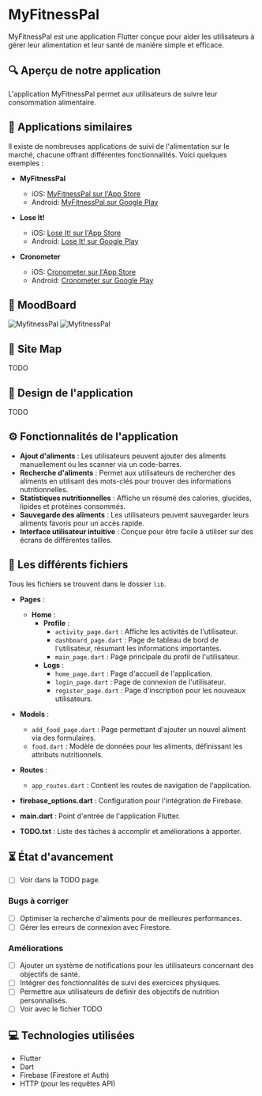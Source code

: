 # MyFitnessPal

MyFitnessPal est une application Flutter conçue pour aider les utilisateurs à gérer leur alimentation et leur santé de manière simple et efficace.

## 🔍 Aperçu de notre application

L'application MyFitnessPal permet aux utilisateurs de suivre leur consommation alimentaire.

## 📲 Applications similaires

Il existe de nombreuses applications de suivi de l'alimentation sur le marché, chacune offrant différentes fonctionnalités. Voici quelques exemples :

- **MyFitnessPal**
    - iOS: [MyFitnessPal sur l'App Store](https://apps.apple.com/us/app/myfitnesspal/id568832228)
    - Android: [MyFitnessPal sur Google Play](https://play.google.com/store/apps/details?id=com.myfitnesspal.android)

- **Lose It!**
    - iOS: [Lose It! sur l'App Store](https://apps.apple.com/us/app/lose-it/id297368587)
    - Android: [Lose It! sur Google Play](https://play.google.com/store/apps/details?id=com.loseit)

- **Cronometer**
    - iOS: [Cronometer sur l'App Store](https://apps.apple.com/us/app/cronometer/id1049223637)
    - Android: [Cronometer sur Google Play](https://play.google.com/store/apps/details?id=com.cronometer.android)

## 🤔 MoodBoard

![MyfitnessPal](https://mir-s3-cdn-cf.behance.net/projects/404/436b24196708837.Y3JvcCw5ODM5LDc2OTYsODAzLDA.png)
![MyfitnessPal](https://cdn.dribbble.com/userupload/2957372/file/original-f46379cab48c97180d43d0b8db289672.png?resize=400x0)

## 📍 Site Map

TODO

## 👀 Design de l'application

TODO

## ⚙️ Fonctionnalités de l'application

- **Ajout d'aliments** : Les utilisateurs peuvent ajouter des aliments manuellement ou les scanner via un code-barres.
- **Recherche d'aliments** : Permet aux utilisateurs de rechercher des aliments en utilisant des mots-clés pour trouver des informations nutritionnelles.
- **Statistiques nutritionnelles** : Affiche un résumé des calories, glucides, lipides et protéines consommés.
- **Sauvegarde des aliments** : Les utilisateurs peuvent sauvegarder leurs aliments favoris pour un accès rapide.
- **Interface utilisateur intuitive** : Conçue pour être facile à utiliser sur des écrans de différentes tailles.

## 📁 Les différents fichiers

Tous les fichiers se trouvent dans le dossier `lib`.

- **Pages** :
    - **Home** :
        - **Profile** :
            - `activity_page.dart` : Affiche les activités de l'utilisateur.
            - `dashboard_page.dart` : Page de tableau de bord de l'utilisateur, résumant les informations importantes.
            - `main_page.dart` : Page principale du profil de l'utilisateur.
        - **Logs** :
            - `home_page.dart` : Page d'accueil de l'application.
            - `login_page.dart` : Page de connexion de l'utilisateur.
            - `register_page.dart` : Page d'inscription pour les nouveaux utilisateurs.

- **Models** :
    - `add_food_page.dart` : Page permettant d'ajouter un nouvel aliment via des formulaires.
    - `food.dart` : Modèle de données pour les aliments, définissant les attributs nutritionnels.

- **Routes** :
    - `app_routes.dart` : Contient les routes de navigation de l'application.

- **firebase_options.dart** : Configuration pour l'intégration de Firebase.
- **main.dart** : Point d'entrée de l'application Flutter.
- **TODO.txt** : Liste des tâches à accomplir et améliorations à apporter.

## ⏳ État d'avancement
- [ ] Voir dans la TODO page.

### Bugs à corriger
- [ ] Optimiser la recherche d'aliments pour de meilleures performances.
- [ ] Gérer les erreurs de connexion avec Firestore.

### Améliorations
- [ ] Ajouter un système de notifications pour les utilisateurs concernant des objectifs de santé.
- [ ] Intégrer des fonctionnalités de suivi des exercices physiques.
- [ ] Permettre aux utilisateurs de définir des objectifs de nutrition personnalisés.
- [ ] Voir avec le fichier TODO

## 💻 Technologies utilisées

- Flutter
- Dart
- Firebase (Firestore et Auth)
- HTTP (pour les requêtes API)
